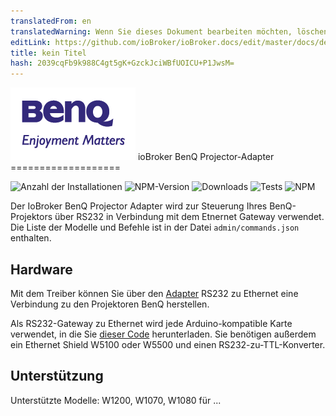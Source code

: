 ```yaml
---
translatedFrom: en
translatedWarning: Wenn Sie dieses Dokument bearbeiten möchten, löschen Sie bitte das Feld "translationsFrom". Andernfalls wird dieses Dokument automatisch erneut übersetzt
editLink: https://github.com/ioBroker/ioBroker.docs/edit/master/docs/de/adapterref/iobroker.benq/README.md
title: kein Titel
hash: 2039cqFb9k988C4gt5gK+GzckJciWBfUOICU+P1JwsM=
---
```

![Logo](../../../en/adapterref/iobroker.benq/admin/benq-logo.png) ioBroker BenQ Projector-Adapter ===================

![Anzahl der Installationen](http://iobroker.live/badges/benq-stable.svg)
![NPM-Version](http://img.shields.io/npm/v/iobroker.benq.svg)
![Downloads](https://img.shields.io/npm/dm/iobroker.benq.svg)
![Tests](http://img.shields.io/travis/instalator/ioBroker.benq/master.svg)
![NPM](https://nodei.co/npm/iobroker.benq.png?downloads=true)

Der IoBroker BenQ Projector Adapter wird zur Steuerung Ihres BenQ-Projektors über RS232 in Verbindung mit dem Etnernet Gateway verwendet.
Die Liste der Modelle und Befehle ist in der Datei `admin/commands.json` enthalten.

## Hardware
Mit dem Treiber können Sie über den [Adapter](http://blog.instalator.ru/archives/744) RS232 zu Ethernet eine Verbindung zu den Projektoren BenQ herstellen.

Als RS232-Gateway zu Ethernet wird jede Arduino-kompatible Karte verwendet, in die Sie [dieser Code](https://github.com/stepansnigirev/ArduinoSerialToEthernet) herunterladen.
Sie benötigen außerdem ein Ethernet Shield W5100 oder W5500 und einen RS232-zu-TTL-Konverter.

## Unterstützung
Unterstützte Modelle: W1200, W1070, W1080 für ...